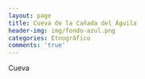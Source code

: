 ```yaml
---
layout: page
title: Cueva de la Cañada del Águila
header-img: img/fondo-azul.png
categories: Etnográfico
comments: 'true'
---
```



Cueva

<div class="photos">
</div>
